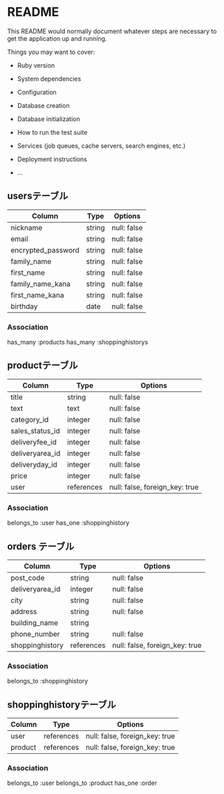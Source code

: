 # README

This README would normally document whatever steps are necessary to get the
application up and running.

Things you may want to cover:

* Ruby version

* System dependencies

* Configuration

* Database creation

* Database initialization

* How to run the test suite

* Services (job queues, cache servers, search engines, etc.)

* Deployment instructions

* ...

## usersテーブル
|Column|Type|Options|
|------|----|-------|
| nickname         | string  | null: false |
| email            | string  | null: false |
| encrypted_password         | string  | null: false |
| family_name        | string  | null: false |
| first_name       | string  | null: false |
| family_name_kana   | string  | null: false |
| first_name_kana  | string  | null: false |
| birthday         | date | null: false |

### Association
 has_many :products
 has_many :shoppinghistorys

## productテーブル
|Column|Type|Options|
|------|----|-------|
| title | string | null: false |
| text | text | null: false |
| category_id | integer | null: false |
| sales_status_id | integer | null: false |
| deliveryfee_id | integer | null: false |
| deliveryarea_id | integer | null: false  |
| deliveryday_id | integer | null: false |
| price | integer | null: false |
| user | references | null: false, foreign_key: true |

### Association
belongs_to :user
has_one :shoppinghistory

## orders テーブル
|Column|Type|Options|
|------|----|-------|
| post_code | string | null: false|
| deliveryarea_id | integer | null: false|
| city | string | null: false|
| address | string | null: false|
| building_name | string |      |
| phone_number | string | null: false|
| shoppinghistory | references | null: false, foreign_key: true |

### Association
 belongs_to :shoppinghistory

 ## shoppinghistoryテーブル
|Column|Type|Options|
|------|----|-------|
| user | references | null: false, foreign_key: true |
| product | references | null: false, foreign_key: true |

### Association
belongs_to :user
belongs_to :product
has_one :order